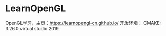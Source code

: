 # LearnOpenGL
OpenGL学习，主页：https://learnopengl-cn.github.io/
开发环境：
CMAKE: 3.26.0
virtual studio 2019
